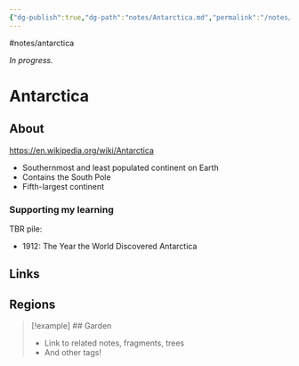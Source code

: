 ```yaml
---
{"dg-publish":true,"dg-path":"notes/Antarctica.md","permalink":"/notes/antarctica/","created":"2025-03-17T17:51:10.850-04:00","updated":"2025-03-22T21:08:56.715-04:00"}
---
```


#notes/antarctica

*In progress.*
# Antarctica 

## About
https://en.wikipedia.org/wiki/Antarctica
- Southernmost and least populated continent on Earth
- Contains the South Pole
- Fifth-largest continent
### Supporting my learning
TBR pile:
- 1912: The Year the World Discovered Antarctica

## Links

## Regions


> [!example] ## Garden
> - Link to related notes, fragments, trees
> - And other tags!

